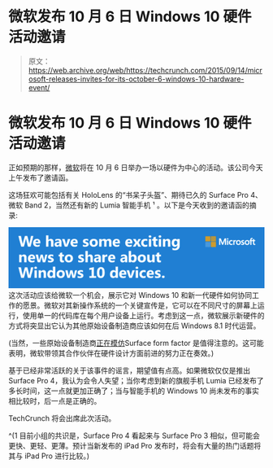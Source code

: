 # 微软发布 10 月 6 日 Windows 10 硬件活动邀请 

> 原文：<https://web.archive.org/web/https://techcrunch.com/2015/09/14/microsoft-releases-invites-for-its-october-6-windows-10-hardware-event/>

# 微软发布 10 月 6 日 Windows 10 硬件活动邀请

正如预期的那样，[微软](https://web.archive.org/web/20221207190932/https://www.crunchbase.com/organization/microsoft)将在 10 月 6 日举办一场以硬件为中心的活动。该公司今天上午发布了邀请函。

这场狂欢可能包括有关 HoloLens 的“书呆子头盔”、期待已久的 Surface Pro 4、微软 Band 2，当然还有新的 Lumia 智能手机 ¹ 。以下是今天收到的邀请函的摘录:

![screen-shot-2015-09-14-at-8-06-24-am](img/dbf7f8edad1ac7527373660a6f6402bc.png)
这次活动应该给微软一个机会，展示它对 Windows 10 和新一代硬件如何协同工作的愿景。微软对其新操作系统的一个关键宣传是，它可以在不同尺寸的屏幕上运行，使用单一的代码库在每个用户设备上运行。考虑到这一点，微软展示新硬件的方式将突显出它认为其他原始设备制造商应该如何在后 Windows 8.1 时代运营。

(当然，一些原始设备制造商[正在模仿](https://web.archive.org/web/20221207190932/http://www.theverge.com/2015/9/12/9312215/dell-xps-12-rumor-photos-microsoft-surface)Surface form factor 是值得注意的。这可能表明，微软带领其合作伙伴在硬件设计方面前进的努力正在奏效。)

基于已经非常活跃的关于该事件的谣言，期望值有点高。如果微软仅仅是推出 Surface Pro 4，我认为会令人失望；当你考虑到新的旗舰手机 Lumia 已经发布了多长时间，这一点就更加正确了；当与智能手机的 Windows 10 尚未发布的事实相比较时，后一点是正确的。

TechCrunch 将会出席此次活动。

^(1 目前小组的共识是，Surface Pro 4 看起来与 Surface Pro 3 相似，但可能会更快、更轻、更薄。预计当新发布的 iPad Pro 发布时，将会有大量的热门话题将其与 iPad Pro 进行比较。)